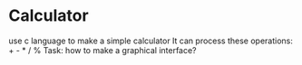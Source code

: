 # Calculator
use c language to make a simple calculator
It can process these operations: + - * / %
Task: how to make a graphical interface?

